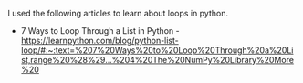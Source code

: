 I used the following articles to learn about loops in python.

- 7 Ways to Loop Through a List in Python - 
https://learnpython.com/blog/python-list-loop/#:~:text=%207%20Ways%20to%20Loop%20Through%20a%20List,range%20%28%29...%204%20The%20NumPy%20Library%20More%20
